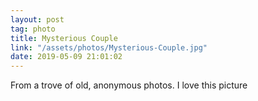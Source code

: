 ```yaml
---
layout: post
tag: photo
title: Mysterious Couple
link: "/assets/photos/Mysterious-Couple.jpg"
date: 2019-05-09 21:01:02
---
```

From a trove of old, anonymous photos. I love this picture